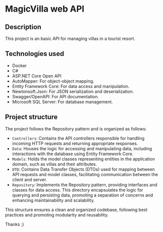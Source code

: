 # MagicVilla web API

## Description

This project is an basic API for managing villas in a tourist resort.

## Technologies used

- Docker
- C#
- ASP.NET Core Open API
- AutoMapper: For object-object mapping.
- Entity Framework Core: For data access and manipulation.
- Newtonsoft.Json: For JSON serialization and deserialization.
- Swagger/OpenAPI: For API documentation.
- Microsoft SQL Server: For database management.

## Project structure

The project follows the Repository pattern and is organized as follows:

- `Controllers`: Contains the API controllers responsible for handling incoming HTTP requests and returning appropriate responses.
- `Data`: Houses the logic for accessing and manipulating data, including interactions with the database using Entity Framework Core.
- `Models`: Holds the model classes representing entities in the application domain, such as villas and their attributes.
- `DTO`: Contains Data Transfer Objects (DTOs) used for mapping between API requests and model classes, facilitating communication between the client and server.
- `Repository`: Implements the Repository pattern, providing interfaces and classes for data access. This directory encapsulates the logic for querying and persisting data, promoting a separation of concerns and enhancing maintainability and scalability.

This structure ensures a clean and organized codebase, following best practices and promoting modularity and reusability.

Thanks ;)
